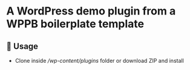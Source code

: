 # A WordPress demo plugin from a WPPB boilerplate template

## 🏁 Usage

- Clone inside */wp-content/plugins* folder or download ZIP and install
